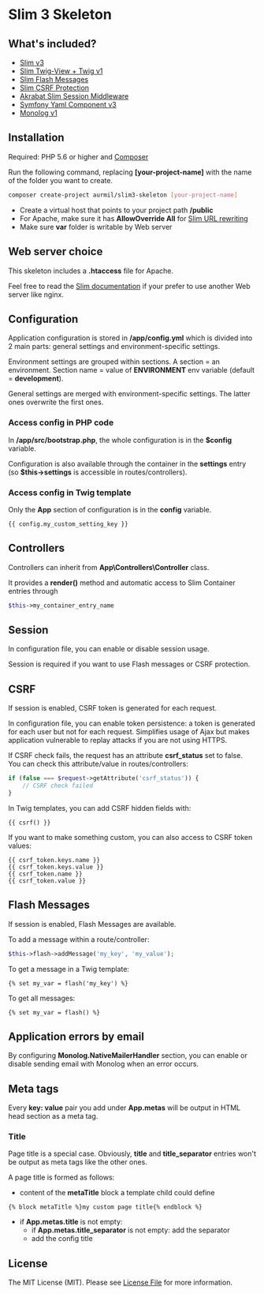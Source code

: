 # Slim 3 Skeleton

## What's included?

* [Slim v3](https://www.slimframework.com/)
* [Slim Twig-View + Twig v1](https://github.com/slimphp/Twig-View)
* [Slim Flash Messages](https://github.com/slimphp/Slim-Flash)
* [Slim CSRF Protection](https://github.com/slimphp/Slim-Csrf)
* [Akrabat Slim Session Middleware](https://github.com/akrabat/rka-slim-session-middleware)
* [Symfony Yaml Component v3](http://symfony.com/doc/current/components/yaml.html)
* [Monolog v1](https://github.com/Seldaek/monolog)

## Installation

Required: PHP 5.6 or higher and [Composer](https://getcomposer.org/doc/00-intro.md)

Run the following command, replacing __[your-project-name]__ with the name of the folder you want to create.
```sh
composer create-project aurmil/slim3-skeleton [your-project-name]
```

* Create a virtual host that points to your project path __/public__
* For Apache, make sure it has __AllowOverride All__ for [Slim URL rewriting](http://www.slimframework.com/docs/start/web-servers.html)
* Make sure __var__ folder is writable by Web server

## Web server choice

This skeleton includes a __.htaccess__ file for Apache.

Feel free to read the [Slim documentation](http://www.slimframework.com/docs/start/web-servers.html) if your prefer to use another Web server like nginx.

## Configuration

Application configuration is stored in __/app/config.yml__ which is divided into 2 main parts: general settings and environment-specific settings.

Environment settings are grouped within sections. A section = an environment. Section name = value of __ENVIRONMENT__ env variable (default = __development__).

General settings are merged with environment-specific settings. The latter ones overwrite the first ones.

### Access config in PHP code

In __/app/src/bootstrap.php__, the whole configuration is in the __$config__ variable.

Configuration is also available through the container in the __settings__ entry (so __$this->settings__ is accessible in routes/controllers).

### Access config in Twig template

Only the __App__ section of configuration is in the __config__ variable.

```twig
{{ config.my_custom_setting_key }}
```

## Controllers

Controllers can inherit from __App\Controllers\Controller__ class.

It provides a __render()__ method and automatic access to Slim Container entries through

```php
$this->my_container_entry_name
```

## Session

In configuration file, you can enable or disable session usage.

Session is required if you want to use Flash messages or CSRF protection.

## CSRF

If session is enabled, CSRF token is generated for each request.

In configuration file, you can enable token persistence: a token is generated for each user but not for each request. Simplifies usage of Ajax but makes application vulnerable to replay attacks if you are not using HTTPS.

If CSRF check fails, the request has an attribute __csrf_status__ set to false. You can check this attribute/value in routes/controllers:

```php
if (false === $request->getAttribute('csrf_status')) {
    // CSRF check failed
}
```

In Twig templates, you can add CSRF hidden fields with:

```twig
{{ csrf() }}
```

If you want to make something custom, you can also access to CSRF token values:

```twig
{{ csrf_token.keys.name }}
{{ csrf_token.keys.value }}
{{ csrf_token.name }}
{{ csrf_token.value }}
```

## Flash Messages

If session is enabled, Flash Messages are available.

To add a message within a route/controller:

```php
$this->flash->addMessage('my_key', 'my_value');
```

To get a message in a Twig template:

```twig
{% set my_var = flash('my_key') %}
```

To get all messages:

```twig
{% set my_var = flash() %}
```

## Application errors by email

By configuring __Monolog.NativeMailerHandler__ section, you can enable or disable sending email with Monolog when an error occurs.

## Meta tags

Every __key: value__ pair you add under __App.metas__ will be output in HTML head section as a meta tag.

### Title

Page title is a special case. Obviously, __title__ and __title_separator__ entries won't be output as meta tags like the other ones.

A page title is formed as follows:
* content of the __metaTitle__ block a template child could define
```twig
{% block metaTitle %}my custom page title{% endblock %}
```
* if __App.metas.title__ is not empty:
    * if __App.metas.title_separator__ is not empty: add the separator
    * add the config title

## License

The MIT License (MIT). Please see [License File](https://github.com/aurmil/slim3-skeleton/blob/master/LICENSE.md) for more information.
